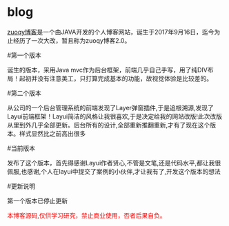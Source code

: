 ﻿# blog

<a href="zuoqy.cn">zuoqy博客</a>是一个由JAVA开发的个人博客网站，诞生于2017年9月16日，迄今为止经历了一次大改，暂且称为zuoqy博客2.0。


#第一个版本

诞生的版本，采用Java mvc作为后台框架，前端几乎自己手写，用了纯DIV布局！起初并没有注意美工，只打算完成基本的功能，故视觉体验是比较差的。

#第二个版本

从公司的一个后台管理系统的前端发现了Layer弹窗插件,于是追根溯源,发现了Layui前端框架！Layui简洁的风格让我很喜欢,于是决定给我的网站改版!此次改版从里到外几乎全部更新。后台所有的设计,全部重新推翻重新,才有了现在这个版本。样式显然比之前高出很多

#当前版本

发布了这个版本，首先得感谢Layui作者贤心,不管是文笔,还是代码水平,都让我很佩服,也感谢,个人在layui中提交了案例的小伙伴,才让我有了,开发这个版本的想法

#更新说明

第一个版本已停止更新<br/>

<span style="color:red">本博客源码,仅供学习研究，禁止商业使用，否者后果自负。</span>
